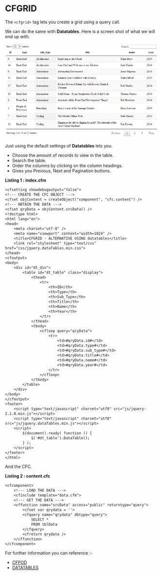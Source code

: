 CFGRID
===
The `<cfgrid>` tag lets you create a grid using a query call.

We can do the same with **Datatables**.
Here is a screen shot of what we will end up with.

![Screenshot](images/datatables.png)

Just using the default settings of **Datatables** lets you.

* Choose the amount of records to view in the table.
* Search the table.
* Order the columns by clicking on the column headings.
* Gives you Previous, Next and Pagination buttons.

**Listing 1 : index.cfm**

    <cfsetting showdebugoutput="false">
    <!--- CREATE THE CFC OBJECT --->
    <cfset objContent = createObject("component", "cfc.content") />
    <!--- OBTAIN THE DATA --->
    <cfset qryData = objContent.srcData() />
    <!doctype html>
    <html lang="en">
    <head>
        <meta charset="utf-8" />
        <meta name="viewport" content="width=1024" />
        <title>CFGRID - ALTERNATIVE USING datatables</title>
        <link rel="stylesheet" type="text/css" href="css/jquery.dataTables.min.css">
    </head>
    <cfoutput>
    <body>
        <div id="dt_div">
            <table id="dt_table" class="display">
                <thead>
                    <tr>
                        <th>ID</th>
                        <th>Type</th>
                        <th>Sub_Type</th>
                        <th>Title</th>
                        <th>Name</th>
                        <th>Year</th>
                    </tr>
                </thead>
                <tbody>
                    <cfloop query="qryData">
                        <tr>
                            <td>#qryData.id#</td>
                            <td>#qryData.type#</td>
                            <td>#qryData.sub_type#</td>
                            <td>#qryData.title#</td>
                            <td>#qryData.name#</td>
                            <td>#qryData.year#</td>
                        </tr>
                    </cfloop>
                </tbody>
            </table>
        </div>
    </body>
    </cfoutput>
    <footer>
        <script type="text/javascript" charset="utf8" src="js/jquery-2.1.0.min.js"></script>
        <script type="text/javascript" charset="utf8" src="js/jquery.dataTables.min.js"></script>
        <script>
            $(document).ready( function () {
                $('#dt_table').DataTable();
            } );
        </script>
    </footer>
    </html>

And the CFC.

**Listing 2 : content.cfc**

    <cfcomponent>
        <!--- LOAD THE DATA --->
        <cfinclude template="data.cfm">
        <!--- GET THE DATA --->
        <cffunction name="srcData" access="public" returntype="query">
            <cfset var qrydata = ''>
            <cfquery name="qrydata" dbtype="query">
                SELECT *
                FROM tblData
            </cfquery>
            <cfreturn qrydata />
        </cffunction>
    </cfcomponent>

For further information you can reference :-

* [CFPOD](http://livedocs.adobe.com/coldfusion/8/htmldocs/help.html?content=Tags_p-q_07.html)
* [DATATABLES](http://datatables.net/)
